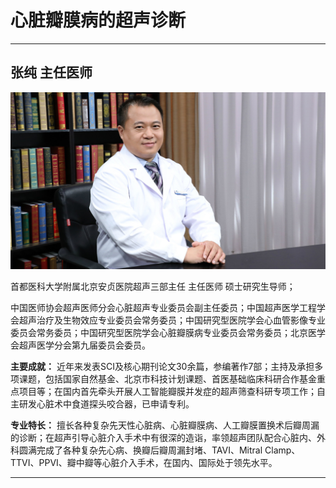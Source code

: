 # 心脏瓣膜病的超声诊断

---

## 张纯 主任医师

![1679378941802](image/c06_060/1679378941802.png)

首都医科大学附属北京安贞医院超声三部主任 主任医师 硕士研究生导师；

中国医师协会超声医师分会心脏超声专业委员会副主任委员；中国超声医学工程学会超声治疗及生物效应专业委员会常务委员；中国研究型医院学会心血管影像专业委员会常务委员；中国研究型医院学会心脏瓣膜病专业委员会常务委员；北京医学会超声医学分会第九届委员会委员。


**主要成就：** 近年来发表SCI及核心期刊论文30余篇，参编著作7部；主持及承担多项课题，包括国家自然基金、北京市科技计划课题、首医基础临床科研合作基金重点项目等；在国内首先牵头开展人工智能瓣膜并发症的超声筛查科研专项工作；自主研发心脏术中食道探头咬合器，已申请专利。


**专业特长：** 擅长各种复杂先天性心脏病、心脏瓣膜病、人工瓣膜置换术后瓣周漏的诊断；在超声引导心脏介入手术中有很深的造诣，率领超声团队配合心脏内、外科圆满完成了各种复杂先心病、换瓣后瓣周漏封堵、TAVI、Mitral Clamp、TTVI、PPVI、瓣中瓣等心脏介入手术，在国内、国际处于领先水平。

---
